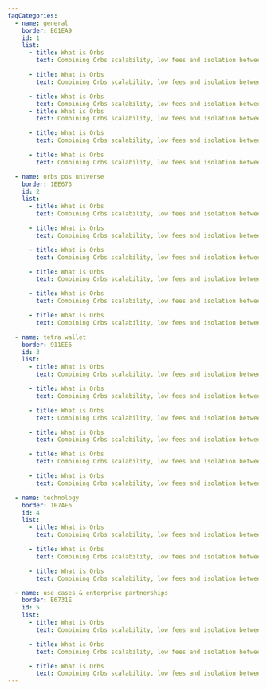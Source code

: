 ```yaml
---
faqCategories:
  - name: general
    border: E61EA9
    id: 1
    list:
      - title: What is Orbs
        text: Combining Orbs scalability, low fees and isolation between virtual chains with a first-grade developer experience, online IDE and smart contracts in familiar languages. Developers get the perfect mix of performance, cost, security and ease of use.

      - title: What is Orbs
        text: Combining Orbs scalability, low fees and isolation between virtual chains with a first-grade developer experience, online IDE and smart contracts in familiar languages. Developers get the perfect mix of performance, cost, security and ease of use.

      - title: What is Orbs
        text: Combining Orbs scalability, low fees and isolation between virtual chains with a first-grade developer experience, online IDE and smart contracts in familiar languages. Developers get the perfect mix of performance, cost, security and ease of use.
      - title: What is Orbs
        text: Combining Orbs scalability, low fees and isolation between virtual chains with a first-grade developer experience, online IDE and smart contracts in familiar languages. Developers get the perfect mix of performance, cost, security and ease of use.

      - title: What is Orbs
        text: Combining Orbs scalability, low fees and isolation between virtual chains with a first-grade developer experience, online IDE and smart contracts in familiar languages. Developers get the perfect mix of performance, cost, security and ease of use.

      - title: What is Orbs
        text: Combining Orbs scalability, low fees and isolation between virtual chains with a first-grade developer experience, online IDE and smart contracts in familiar languages. Developers get the perfect mix of performance, cost, security and ease of use.

  - name: orbs pos universe
    border: 1EE673
    id: 2
    list:
      - title: What is Orbs
        text: Combining Orbs scalability, low fees and isolation between virtual chains with a first-grade developer experience, online IDE and smart contracts in familiar languages. Developers get the perfect mix of performance, cost, security and ease of use.

      - title: What is Orbs
        text: Combining Orbs scalability, low fees and isolation between virtual chains with a first-grade developer experience, online IDE and smart contracts in familiar languages. Developers get the perfect mix of performance, cost, security and ease of use.

      - title: What is Orbs
        text: Combining Orbs scalability, low fees and isolation between virtual chains with a first-grade developer experience, online IDE and smart contracts in familiar languages. Developers get the perfect mix of performance, cost, security and ease of use.

      - title: What is Orbs
        text: Combining Orbs scalability, low fees and isolation between virtual chains with a first-grade developer experience, online IDE and smart contracts in familiar languages. Developers get the perfect mix of performance, cost, security and ease of use.

      - title: What is Orbs
        text: Combining Orbs scalability, low fees and isolation between virtual chains with a first-grade developer experience, online IDE and smart contracts in familiar languages. Developers get the perfect mix of performance, cost, security and ease of use.

      - title: What is Orbs
        text: Combining Orbs scalability, low fees and isolation between virtual chains with a first-grade developer experience, online IDE and smart contracts in familiar languages. Developers get the perfect mix of performance, cost, security and ease of use.

  - name: tetra wallet
    border: 911EE6
    id: 3
    list:
      - title: What is Orbs
        text: Combining Orbs scalability, low fees and isolation between virtual chains with a first-grade developer experience, online IDE and smart contracts in familiar languages. Developers get the perfect mix of performance, cost, security and ease of use.

      - title: What is Orbs
        text: Combining Orbs scalability, low fees and isolation between virtual chains with a first-grade developer experience, online IDE and smart contracts in familiar languages. Developers get the perfect mix of performance, cost, security and ease of use.

      - title: What is Orbs
        text: Combining Orbs scalability, low fees and isolation between virtual chains with a first-grade developer experience, online IDE and smart contracts in familiar languages. Developers get the perfect mix of performance, cost, security and ease of use.

      - title: What is Orbs
        text: Combining Orbs scalability, low fees and isolation between virtual chains with a first-grade developer experience, online IDE and smart contracts in familiar languages. Developers get the perfect mix of performance, cost, security and ease of use.

      - title: What is Orbs
        text: Combining Orbs scalability, low fees and isolation between virtual chains with a first-grade developer experience, online IDE and smart contracts in familiar languages. Developers get the perfect mix of performance, cost, security and ease of use.

      - title: What is Orbs
        text: Combining Orbs scalability, low fees and isolation between virtual chains with a first-grade developer experience, online IDE and smart contracts in familiar languages. Developers get the perfect mix of performance, cost, security and ease of use.

  - name: technology
    border: 1E7AE6
    id: 4
    list:
      - title: What is Orbs
        text: Combining Orbs scalability, low fees and isolation between virtual chains with a first-grade developer experience, online IDE and smart contracts in familiar languages. Developers get the perfect mix of performance, cost, security and ease of use.

      - title: What is Orbs
        text: Combining Orbs scalability, low fees and isolation between virtual chains with a first-grade developer experience, online IDE and smart contracts in familiar languages. Developers get the perfect mix of performance, cost, security and ease of use.

      - title: What is Orbs
        text: Combining Orbs scalability, low fees and isolation between virtual chains with a first-grade developer experience, online IDE and smart contracts in familiar languages. Developers get the perfect mix of performance, cost, security and ease of use.

  - name: use cases & enterprise partnerships
    border: E6731E
    id: 5
    list:
      - title: What is Orbs
        text: Combining Orbs scalability, low fees and isolation between virtual chains with a first-grade developer experience, online IDE and smart contracts in familiar languages. Developers get the perfect mix of performance, cost, security and ease of use.

      - title: What is Orbs
        text: Combining Orbs scalability, low fees and isolation between virtual chains with a first-grade developer experience, online IDE and smart contracts in familiar languages. Developers get the perfect mix of performance, cost, security and ease of use.

      - title: What is Orbs
        text: Combining Orbs scalability, low fees and isolation between virtual chains with a first-grade developer experience, online IDE and smart contracts in familiar languages. Developers get the perfect mix of performance, cost, security and ease of use.
---
```


